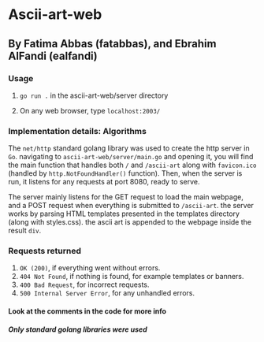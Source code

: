 <h1>Ascii-art-web</h1>

<h2>By Fatima Abbas (fatabbas), and Ebrahim AlFandi (ealfandi)</h2>

<h3>Usage</h3>

1. `go run .` in the ascii-art-web/server directory

2. On any web browser, type `localhost:2003/`

<h3>Implementation details: Algorithms</h3>

The `net/http` standard golang library was used to create the http server in `Go`. navigating to
`ascii-art-web/server/main.go` and opening it, you will find the main function that handles both
`/` and `/ascii-art` along with `favicon.ico` (handled by `http.NotFoundHandler()` function). Then, when the server is run, it listens for any requests at port 8080, ready to serve.

The server mainly listens for the GET request to load the main webpage, and a POST request when everything is
submitted to `/ascii-art`. the server works by parsing HTML templates presented in the templates directory
(along with styles.css). the ascii art is appended to the webpage inside the result `div`.

<h3> Requests returned </h3>

1. `OK (200)`, if everything went without errors.
2. `404 Not Found`, if nothing is found, for example templates or banners.
3. `400 Bad Request`, for incorrect requests.
4. `500 Internal Server Error`, for any unhandled errors.


<h4> Look at the comments in the code for more info</h4>
<h5> Only standard golang libraries were used </h5>
